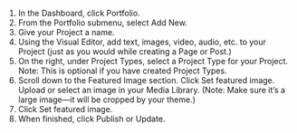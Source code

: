 1. In the Dashboard, click Portfolio.
2. From the Portfolio submenu, select Add New.
3. Give your Project a name.
4. Using the Visual Editor, add text, images, video, audio, etc. to your Project (just as you would while creating a Page or Post.)
5. On the right, under Project Types, select a Project Type for your Project. Note: This is optional if you have created Project Types.
6. Scroll down to the Featured Image section. Click Set featured image. Upload or select an image in your Media Library. (Note: Make sure it’s a large image—it will be cropped by your theme.)
7. Click Set featured image.
8. When finished, click Publish or Update.
